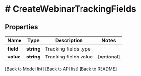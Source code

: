 # # CreateWebinarTrackingFields

## Properties

Name | Type | Description | Notes
------------ | ------------- | ------------- | -------------
**field** | **string** | Tracking fields type | 
**value** | **string** | Tracking fields value | [optional] 

[[Back to Model list]](../../README.md#documentation-for-models) [[Back to API list]](../../README.md#documentation-for-api-endpoints) [[Back to README]](../../README.md)


